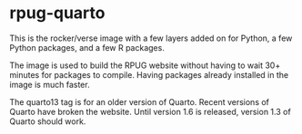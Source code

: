 # rpug-quarto

This is the rocker/verse image with a few layers added on for Python, a few Python packages, and a few R packages.

The image is used to build the RPUG website without having to wait 30+ minutes for packages to compile. Having packages already installed in the image is much faster.

The quarto13 tag is for an older version of Quarto. Recent versions of Quarto have broken the website. Until version 1.6 is released, version 1.3 of Quarto should work.
